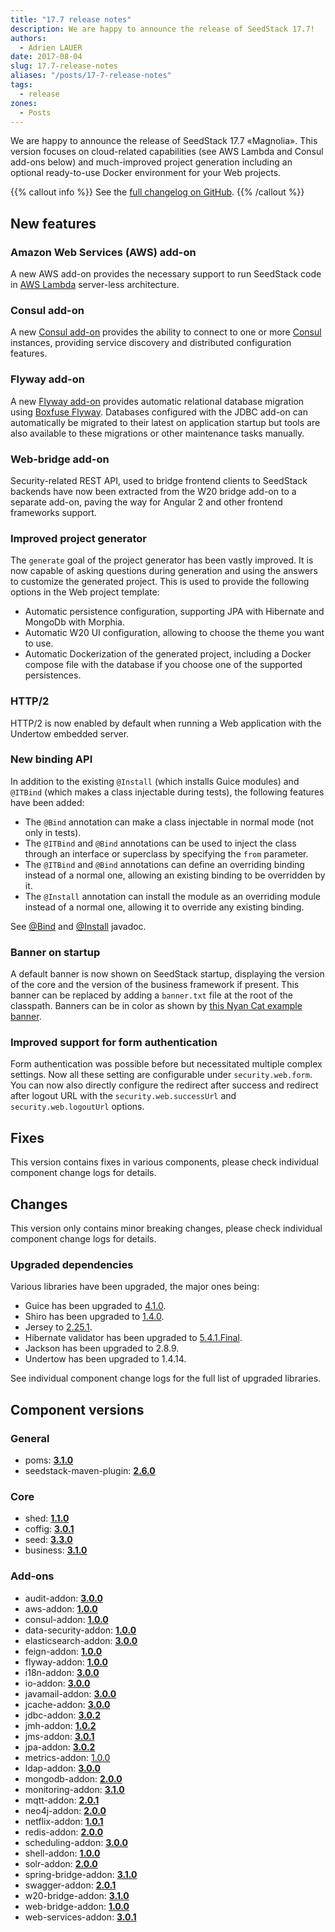 ```yaml
---
title: "17.7 release notes"
description: We are happy to announce the release of SeedStack 17.7!
authors:
  - Adrien LAUER
date: 2017-08-04
slug: 17.7-release-notes
aliases: "/posts/17-7-release-notes"
tags:
  - release
zones:
  - Posts
---
```


We are happy to announce the release of SeedStack 17.7 «Magnolia». This version focuses on cloud-related capabilities
(see AWS Lambda and Consul add-ons below) and much-improved project generation including an optional ready-to-use
Docker environment for your Web projects. <!--more--> 

{{% callout info %}}
See the [full changelog on GitHub](https://github.com/seedstack/distribution/releases/tag/v17.7).
{{% /callout %}}

## New features

### Amazon Web Services (AWS) add-on

A new AWS add-on provides the necessary support to run SeedStack code in [AWS Lambda](https://aws.amazon.com/lambda/details) 
server-less architecture.

### Consul add-on

A new [Consul add-on](http://seedstack.org/addons/consul) provides the ability to connect to one or more [Consul](https://www.consul.io/) 
instances, providing service discovery and distributed configuration features.

### Flyway add-on

A new [Flyway add-on](http://seedstack.org/addons/flyway) provides automatic relational database migration using [Boxfuse Flyway](https://flywaydb.org/). 
Databases configured with the JDBC add-on can automatically be migrated to their latest on application startup but tools
are also available to these migrations or other maintenance tasks manually.

### Web-bridge add-on

Security-related REST API, used to bridge frontend clients to SeedStack backends have now been extracted from the W20 bridge
add-on to a separate add-on, paving the way for Angular 2 and other frontend frameworks support. 

### Improved project generator

The `generate` goal of the project generator has been vastly improved. It is now capable of asking questions during 
generation and using the answers to customize the generated project. This is used to provide the following options in
the Web project template:

* Automatic persistence configuration, supporting JPA with Hibernate and MongoDb with Morphia.
* Automatic W20 UI configuration, allowing to choose the theme you want to use.
* Automatic Dockerization of the generated project, including a Docker compose file with the database if you choose one
of the supported persistences.

### HTTP/2

HTTP/2 is now enabled by default when running a Web application with the Undertow embedded server.

### New binding API

In addition to the existing `@Install` (which installs Guice modules) and `@ITBind` (which makes a class injectable during 
tests), the following features have been added:

* The `@Bind` annotation can make a class injectable in normal mode (not only in tests).
* The `@ITBind` and `@Bind` annotations can be used to inject the class through an interface or superclass by specifying 
the `from` parameter.
* The `@ITBind` and `@Bind` annotations can define an overriding binding instead of a normal one, allowing an existing 
binding to be overridden by it.
* The `@Install` annotation can install the module as an overriding module instead of a normal one, allowing it to
override any existing binding. 

See [@Bind](http://seedstack.org/javadoc/org/seedstack/seed/Bind.html) and [@Install](http://seedstack.org/javadoc/org/seedstack/seed/Install.html)
javadoc.

### Banner on startup

A default banner is now shown on SeedStack startup, displaying the version of the core and the version of the business
framework if present. This banner can be replaced by adding a `banner.txt` file at the root of the classpath. Banners
can be in color as shown by [this Nyan Cat example banner](https://gist.github.com/adrienlauer/f1515b5ee5e0ad9941d89d473f1d5a7a).

### Improved support for form authentication

Form authentication was possible before but necessitated multiple complex settings. Now all these setting are configurable
under `security.web.form`. You can now also directly configure the redirect after success and redirect after logout URL
with the `security.web.successUrl` and `security.web.logoutUrl` options.

## Fixes

This version contains fixes in various components, please check individual component change logs for details.

## Changes

This version only contains minor breaking changes, please check individual component change logs for details. 

### Upgraded dependencies

Various libraries have been upgraded, the major ones being: 

* Guice has been upgraded to [4.1.0](https://github.com/google/guice/wiki/Guice41).
* Shiro has been upgraded to [1.4.0](https://issues.apache.org/jira/secure/ReleaseNote.jspa?projectId=12310950&version=12338814).
* Jersey to [2.25.1](https://jersey.java.net/release-notes/2.25.1.html).
* Hibernate validator has been upgraded to [5.4.1.Final](https://github.com/hibernate/hibernate-validator/blob/5.4.1.Final/changelog.txt).
* Jackson has been upgraded to 2.8.9.
* Undertow has been upgraded to 1.4.14.

See individual component change logs for the full list of upgraded libraries. 

## Component versions

### General

* poms: **[3.1.0](https://github.com/seedstack/poms/releases/tag/v3.1.0)**
* seedstack-maven-plugin: **[2.6.0](https://github.com/seedstack/seedstack-maven-plugin/releases/tag/v2.6.0)**

### Core

* shed: **[1.1.0](https://github.com/seedstack/shed/releases/tag/v1.1.0)**
* coffig: **[3.0.1](https://github.com/seedstack/coffig/releases/tag/v3.0.1)**
* seed: **[3.3.0](https://github.com/seedstack/seed/releases/tag/v3.3.0)**
* business: **[3.1.0](https://github.com/seedstack/business/releases/tag/v3.1.0)**

### Add-ons

* audit-addon: **[3.0.0](https://github.com/seedstack/audit-addon/releases/tag/v3.0.0)**
* aws-addon: **[1.0.0](https://github.com/seedstack/aws-addon/releases/tag/v1.0.0)**
* consul-addon: **[1.0.0](https://github.com/seedstack/consul-addon/releases/tag/v1.0.0)**
* data-security-addon: **[1.0.0](https://github.com/seedstack/data-security-addon/releases/tag/v1.0.0)**
* elasticsearch-addon: **[3.0.0](https://github.com/seedstack/elasticsearch-addon/releases/tag/v3.0.0)**
* feign-addon: **[1.0.0](https://github.com/seedstack/feign-addon/releases/tag/v1.0.0)**
* flyway-addon: **[1.0.0](https://github.com/seedstack/flyway-addon/releases/tag/v1.0.0)**
* i18n-addon: **[3.0.0](https://github.com/seedstack/i18n-addon/releases/tag/v3.0.0)**
* io-addon: **[3.0.0](https://github.com/seedstack/io-addon/releases/tag/v3.0.0)**
* javamail-addon: **[3.0.0](https://github.com/seedstack/javamail-addon/releases/tag/v3.0.0)**
* jcache-addon: **[3.0.0](https://github.com/seedstack/jcache-addon/releases/tag/v3.0.0)**
* jdbc-addon: **[3.0.2](https://github.com/seedstack/jdbc-addon/releases/tag/v3.0.2)**
* jmh-addon: **[1.0.2](https://github.com/seedstack/jmh-addon/releases/tag/v1.0.2)**
* jms-addon: **[3.0.1](https://github.com/seedstack/jms-addon/releases/tag/v3.0.1)**
* jpa-addon: **[3.0.2](https://github.com/seedstack/jpa-addon/releases/tag/v3.0.2)**
* metrics-addon: [1.0.0](https://github.com/seedstack/metrics-addon/releases/tag/v1.0.0)
* ldap-addon: **[3.0.0](https://github.com/seedstack/ldap-addon/releases/tag/v3.0.0)**
* mongodb-addon: **[2.0.0](https://github.com/seedstack/mongodb-addon/releases/tag/v2.0.0)**
* monitoring-addon: **[3.1.0](https://github.com/seedstack/monitoring-addon/releases/tag/v3.1.0)**
* mqtt-addon: **[2.0.1](https://github.com/seedstack/mqtt-addon/releases/tag/v2.0.1)**
* neo4j-addon: **[2.0.0](https://github.com/seedstack/neo4j-addon/releases/tag/v2.0.0)**
* netflix-addon: **[1.0.1](https://github.com/seedstack/netflix-addon/releases/tag/v1.0.1)**
* redis-addon: **[2.0.0](https://github.com/seedstack/redis-addon/releases/tag/v2.0.0)**
* scheduling-addon: **[3.0.0](https://github.com/seedstack/scheduling-addon/releases/tag/v3.0.0)**
* shell-addon: **[1.0.0](https://github.com/seedstack/scheduling-addon/releases/tag/v1.0.0)**
* solr-addon: **[2.0.0](https://github.com/seedstack/solr-addon/releases/tag/v2.0.0)**
* spring-bridge-addon: **[3.1.0](https://github.com/seedstack/spring-bridge-addon/releases/tag/v3.1.0)**
* swagger-addon: **[2.0.1](https://github.com/seedstack/swagger-addon/releases/tag/v2.0.1)**
* w20-bridge-addon: **[3.1.0](https://github.com/seedstack/w20-bridge-addon/releases/tag/v3.1.0)**
* web-bridge-addon: **[1.0.0](https://github.com/seedstack/web-bridge-addon/releases/tag/v1.0.0)**
* web-services-addon: **[3.0.1](https://github.com/seedstack/web-services-addon/releases/tag/v3.0.1)**



